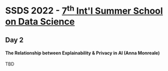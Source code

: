# SSDS 2022  - [7<sup>th</sup> Int'l Summer School on Data Science](https://sites.google.com/view/ssdatascience2022)

## Day 2


#### The Relationship between Explainability & Privacy in AI (Anna Monreale)

TBD


